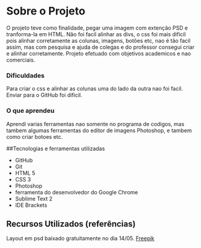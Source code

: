 # Sobre o Projeto
O projeto teve como finalidade, pegar uma imagem com extenção PSD e tranforma-la em HTML. Não foi facil alinhar as divs, o css foi mais dificil pois alinhar corretamente as colunas, imagens, botões etc, nao é tão facil assim, mas com pesquisa e ajuda de colegas e do professor consegui criar e alinhar corretamente. Projeto efetuado com objetivos academicos e nao comerciais.

### Dificuldades
Para criar o css e alinhar as colunas uma do lado da outra nao foi facil. Enviar para o GitHub foi dificil.
### O que aprendeu
Aprendi varias ferramentas nao somente no programa de codigos, mas tambem algumas ferramentas do editor de imagens Photoshop, e tambem como criar botoes etc.

##Tecnologias e ferramentas utilizadas
- GitHub
- Git
- HTML 5
- CSS 3
- Photoshop
- ferramenta do desenvolvedor do Google Chrome
- Sublime Text 2
- IDE Brackets


## Recursos Utilizados (referências)
Layout em psd baixado gratuitamente no dia 14/05. [Freepik](http://br.freepik.com/index.php?goto=41&idd=597752&url=aHR0cDovL3hvb3BsYXRlLmNvbS90ZW1wbGF0ZS9kZXRhaWxzLzI2MjctZWNvLWJ1c2luZXNzLXBzZC10ZW1wbGF0ZQ==)
	
